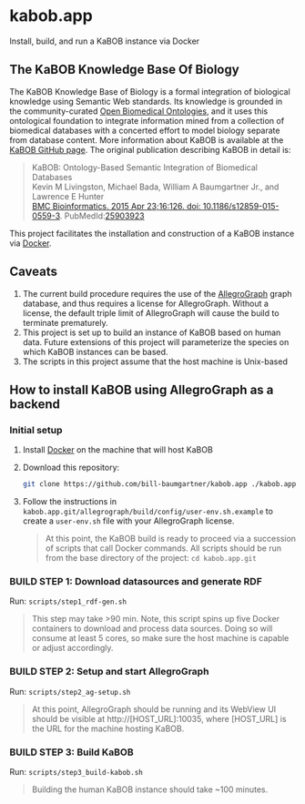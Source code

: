 # kabob.app
Install, build, and run a KaBOB instance via Docker

## The KaBOB Knowledge Base Of Biology
The KaBOB Knowledge Base of Biology is a formal integration of biological knowledge using Semantic Web standards. Its knowledge is grounded in the community-curated [Open Biomedical Ontologies](http://obofoundry.org/), and it uses this ontological foundation to integrate information mined from a collection of biomedical databases with a concerted effort to model biology separate from database content. More information about KaBOB is available at the [KaBOB GitHub page](https://github.com/UCDenver-ccp/kabob). The original publication describing KaBOB in detail is:
> KaBOB: Ontology-Based Semantic Integration of Biomedical Databases <br />
> Kevin M Livingston, Michael Bada, William A Baumgartner Jr., and Lawrence E Hunter <br />
> [BMC Bioinformatics. 2015 Apr 23;16:126. doi: 10.1186/s12859-015-0559-3](http://bmcbioinformatics.biomedcentral.com/articles/10.1186/s12859-015-0559-3). PubMedId:[25903923](https://www.ncbi.nlm.nih.gov/pubmed/25903923)

This project facilitates the installation and construction of a KaBOB instance via [Docker](https://www.docker.com/).

## Caveats
1. The current build procedure requires the use of the [AllegroGraph](http://franz.com/agraph/allegrograph/) graph database, and thus requires a license for AllegroGraph. Without a license, the default triple limit of AllegroGraph will cause the build to terminate prematurely.
2. This project is set up to build an instance of KaBOB based on human data. Future extensions of this project will parameterize the species on which KaBOB instances can be based.
3. The scripts in this project assume that the host machine is Unix-based

## How to install KaBOB using AllegroGraph as a backend

### Initial setup
1. Install [Docker](https://www.docker.com/) on the machine that will host KaBOB
2. Download this repository: 

   ```sh
   git clone https://github.com/bill-baumgartner/kabob.app ./kabob.app.git
   ```
3. Follow the instructions in `kabob.app.git/allegrograph/build/config/user-env.sh.example` to create a `user-env.sh` file with your AllegroGraph license.

   > At this point, the KaBOB build is ready to proceed via a succession of scripts that call Docker commands. All scripts should be run from the base directory of the project: `cd kabob.app.git`

### BUILD STEP 1: Download datasources and generate RDF
Run: `scripts/step1_rdf-gen.sh`

   > This step may take >90 min. Note, this script spins up five Docker containers to download and process data sources. Doing so will consume at least 5 cores, so make sure the host machine is capable or adjust accordingly.

### BUILD STEP 2: Setup and start AllegroGraph
Run: `scripts/step2_ag-setup.sh`

   > At this point, AllegroGraph should be running and its WebView UI should be visible at http://[HOST_URL]:10035, where [HOST_URL] is the URL for the machine hosting KaBOB.

### BUILD STEP 3: Build KaBOB
Run: `scripts/step3_build-kabob.sh`

   > Building the human KaBOB instance should take ~100 minutes.
   
   
